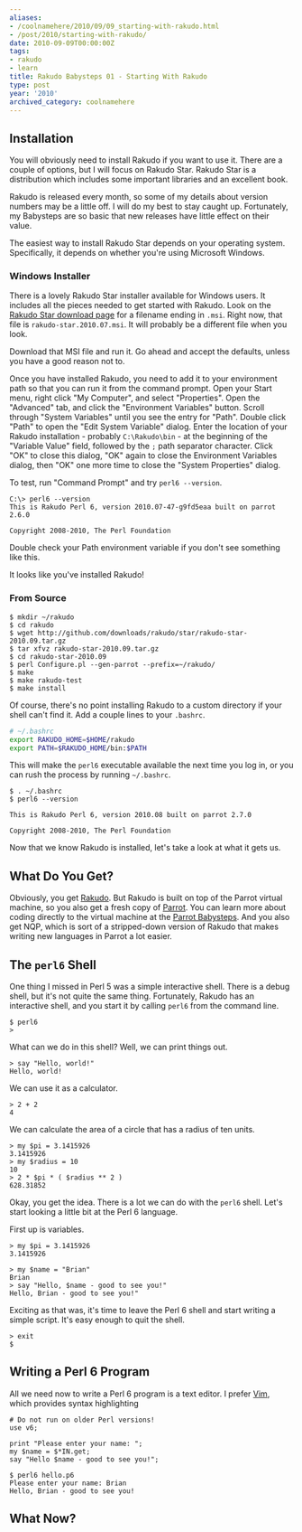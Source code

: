```yaml
---
aliases:
- /coolnamehere/2010/09/09_starting-with-rakudo.html
- /post/2010/starting-with-rakudo/
date: 2010-09-09T00:00:00Z
tags:
- rakudo
- learn
title: Rakudo Babysteps 01 - Starting With Rakudo
type: post
year: '2010'
archived_category: coolnamehere
---
```

<!-- TEASER_END -->
[Rakudo]: http://rakudo.org
[Rakudo Star download page]: http://github.com/rakudo/star/downloads

## Installation

You will obviously need to install Rakudo if you want to use it. There are a couple of options,
but I will focus on Rakudo Star. Rakudo Star is a distribution which includes some important libraries and an
excellent book. 

<aside markdown="1">
Rakudo is released every month, so some of my details about version numbers may be a little
off. I will do my best to stay caught up. Fortunately, my Babysteps are so basic that new releases have little
effect on their value.
</aside>

The easiest way to install Rakudo Star depends on your operating system. Specifically, it depends on whether
you're using Microsoft Windows.

### Windows Installer

There is a lovely Rakudo Star installer available for Windows users. It includes all the pieces needed to get
started with Rakudo. Look on the [Rakudo Star download page][] for a filename ending in `.msi`. Right now,
that file is `rakudo-star.2010.07.msi`. It will probably be a different file when you look.

Download that MSI file and run it. Go ahead and accept the defaults, unless you have a good reason not to.

Once you have installed Rakudo, you need to add it to your environment path so that you can run it from the
command prompt. Open your Start menu, right click "My Computer", and select "Properties". Open the "Advanced"
tab, and click the "Environment Variables" button. Scroll through "System Variables" until you see the entry
for "Path". Double click "Path" to open the "Edit System Variable" dialog. Enter the location of your Rakudo
installation - probably `C:\Rakudo\bin` - at the beginning of the "Variable Value" field, followed by the `;`
path separator character. Click "OK" to close this dialog, "OK" again to close the Environment Variables
dialog, then "OK" one more time to close the "System Properties" dialog.

To test, run "Command Prompt" and try `perl6 --version`.

    C:\> perl6 --version
    This is Rakudo Perl 6, version 2010.07-47-g9fd5eaa built on parrot 2.6.0

    Copyright 2008-2010, The Perl Foundation

Double check your Path environment variable if you don't see something like this.

It looks like you've installed Rakudo!

### From Source

    $ mkdir ~/rakudo
    $ cd rakudo
    $ wget http://github.com/downloads/rakudo/star/rakudo-star-2010.09.tar.gz
    $ tar xfvz rakudo-star-2010.09.tar.gz
    $ cd rakudo-star-2010.09
    $ perl Configure.pl --gen-parrot --prefix=~/rakudo/
    $ make
    $ make rakudo-test
    $ make install

Of course, there's no point installing Rakudo to a custom directory if your shell can't find it. Add a couple
lines to your `.bashrc`.

``` bash
# ~/.bashrc
export RAKUDO_HOME=$HOME/rakudo
export PATH=$RAKUDO_HOME/bin:$PATH
```

This will make the `perl6` executable available the next time you log in, or you can rush the process by
running `~/.bashrc`.

    $ . ~/.bashrc
    $ perl6 --version

    This is Rakudo Perl 6, version 2010.08 built on parrot 2.7.0

    Copyright 2008-2010, The Perl Foundation

Now that we know Rakudo is installed, let's take a look at what it gets us.

## What Do You Get?

[Parrot]: /tags/parrot/
[Parrot Babysteps]: /post/2009/parrot-babysteps/

Obviously, you get [Rakudo][]. But Rakudo is built on top of the Parrot virtual machine, so you also get
a fresh copy of [Parrot][]. You can learn more about coding directly to the virtual machine at the 
[Parrot Babysteps][]. And you also get NQP, which is sort of a stripped-down version of Rakudo that makes
writing new languages in Parrot a lot easier.

## The `perl6` Shell

One thing I missed in Perl 5 was a simple interactive shell. There is a debug shell, but it's not quite the
same thing. Fortunately, Rakudo has an interactive shell, and you start it by calling `perl6` from the command
line.

    $ perl6
    >

What can we do in this shell? Well, we can print things out.

    > say "Hello, world!"
    Hello, world!

We can use it as a calculator.

    > 2 + 2
    4

We can calculate the area of a circle that has a radius of ten units.

    > my $pi = 3.1415926
    3.1415926
    > my $radius = 10
    10
    > 2 * $pi * ( $radius ** 2 )
    628.31852

Okay, you get the idea. There is a lot we can do with the `perl6` shell. Let's start looking a little bit at
the Perl 6 language.

First up is variables. 

    > my $pi = 3.1415926
    3.1415926

    > my $name = "Brian"
    Brian
    > say "Hello, $name - good to see you!"
    Hello, Brian - good to see you!"

Exciting as that was, it's time to leave the Perl 6 shell and start writing a simple script. It's easy enough
to quit the shell.

    > exit
    $

## Writing a Perl 6 Program

[Vim]: /tags/vim/

All we need now to write a Perl 6 program is a text editor. I prefer [Vim][], which provides syntax
highlighting

``` perl6
# Do not run on older Perl versions!
use v6;

print "Please enter your name: ";
my $name = $*IN.get;
say "Hello $name - good to see you!";
```

```
$ perl6 hello.p6
Please enter your name: Brian
Hello, Brian - good to see you!
```

## What Now?


